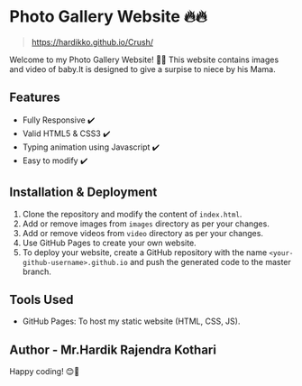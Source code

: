 # Photo Gallery Website 🔥🔥
> https://hardikko.github.io/Crush/

Welcome to my Photo Gallery Website! 🎉🚀 This website contains images and video of baby.It is designed to give a surpise to niece by his Mama. 

## Features

- Fully Responsive ✔️
- Valid HTML5 & CSS3 ✔️
- Typing animation using Javascript ✔️
- Easy to modify ✔️

## Installation & Deployment

1. Clone the repository and modify the content of `index.html`.
2. Add or remove images from `images` directory as per your changes.
3. Add or remove videos from `video` directory as per your changes.
4. Use GitHub Pages to create your own website.
5. To deploy your website, create a GitHub repository with the name `<your-github-username>.github.io` and push the generated code to the master branch.

## Tools Used

- GitHub Pages: To host my static website (HTML, CSS, JS).

## Author - Mr.Hardik Rajendra Kothari
Happy coding! 😊🚀
